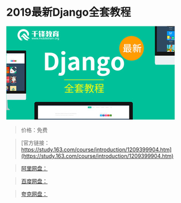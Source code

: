 # 2019最新Django全套教程

![img](../../../assets/study163/free/93d1e82e7c474da8b44b241b98e2acba.jpg)

> 价格：免费

> [官方链接：https://study.163.com/course/introduction/1209399904.htm](https://study.163.com/course/introduction/1209399904.htm)

> [阿里网盘：]()

> [百度网盘：]()

> [夸克网盘：]()
